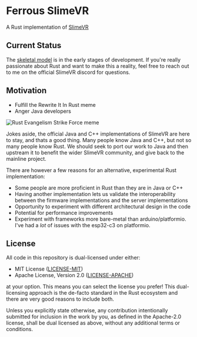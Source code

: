 # Ferrous SlimeVR
A Rust implementation of [SlimeVR](https://github.com/SlimeVR)

## Current Status
The [skeletal model](skeletal_model/) is in the early stages of development. If you're
really passionate about Rust and want to make this a reality, feel free to reach out to
me on the official SlimeVR discord for questions.

## Motivation
* Fulfill the Rewrite It In Rust meme
* Anger Java developers

![Rust Evangelism Strike Force meme](https://external-preview.redd.it/Ikj0dtD2q1f70pJtxZEJahFAJH0LkkcdtNuxMWT8Dl0.jpg?auto=webp&s=1c6212f4d10bc678f00d19b36b99d0eba6a8ca79)

Jokes aside, the official Java and C++ implementations of SlimeVR are here to
stay, and thats a good thing. Many people know Java and C++, but not so many
people know Rust. We should seek to port our work to Java and then upstream it
to benefit the wider SlimeVR community, and give back to the mainline project.

There are however a few reasons for an alternative, experimental Rust implementation:
* Some people are more proficient in Rust than they are in Java or C++
* Having another implementation lets us validate the interoperability between the
  firmware implementations and the server implementations
* Opportunity to experiment with different architectural design in the code
* Potential for performance improvements
* Experiment with frameworks more bare-metal than arduino/platformio. I've had a *lot* of issues with the esp32-c3 on platformio.


## License
All code in this repository is dual-licensed under either:

- MIT License ([LICENSE-MIT](LICENSE-MIT))
- Apache License, Version 2.0 ([LICENSE-APACHE](LICENSE-APACHE))

at your option. This means you can select the license you prefer! This dual-licensing approach is the de-facto standard in the Rust ecosystem and there are very good reasons to include both.

Unless you explicitly state otherwise, any contribution intentionally submitted for inclusion in the work by you, as defined in the Apache-2.0 license, shall be dual licensed as above, without any additional terms or conditions.

